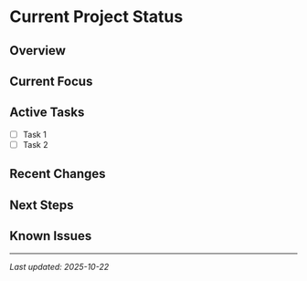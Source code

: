 # Current Project Status

## Overview
<!-- Brief description of the project -->

## Current Focus
<!-- What you're working on right now -->

## Active Tasks
- [ ] Task 1
- [ ] Task 2

## Recent Changes
<!-- What was recently completed -->

## Next Steps
<!-- What's coming up next -->

## Known Issues
<!-- Any blockers or problems to be aware of -->

---
*Last updated: 2025-10-22*
